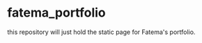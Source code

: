 fatema_portfolio
================

this repository will just hold the static page for Fatema's portfolio.
